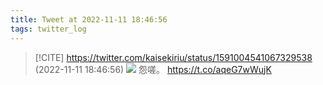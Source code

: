 ```yaml
---
title: Tweet at 2022-11-11 18:46:56
tags: twitter_log
---
```


> [!CITE] https://twitter.com/kaisekiriu/status/1591004541067329538 (2022-11-11 18:46:56)
> ![](https://twitter.com/kaisekiriu/status/1591004541067329538)
> 怨嗟。
> https://t.co/aqeG7wWujK
